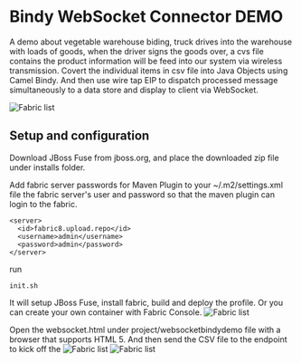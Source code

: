 Bindy WebSocket Connector DEMO
======================================================
A demo about vegetable warehouse biding, truck drives into the warehouse with loads of goods, when the driver signs the goods over, a cvs file contains the product information will be feed into our system via wireless transmission. Covert the individual items in csv file into Java Objects using Camel Bindy. 
And then use wire tap EIP to dispatch processed message simultaneously to a data store and display to client via WebSocket.

![Fabric list](https://raw.githubusercontent.com/weimeilin79/claim-cxf-cxfrs/master/doc/pic/demo.png?raw=true)

Setup and configuration
-----------------------

Download JBoss Fuse from jboss.org, and place the downloaded zip file under installs folder.

Add fabric server passwords for Maven Plugin to your ~/.m2/settings.xml file the fabric server's user and password so that the maven plugin can login to the fabric.

```
<server>
  <id>fabric8.upload.repo</id>
  <username>admin</username>
  <password>admin</password>
</server>
```
run 
```
init.sh
```

It will setup JBoss Fuse, install fabric, build and deploy the profile. 
Or you can create your own container with Fabric Console.
![Fabric list](https://raw.githubusercontent.com/weimeilin79/claim-cxf-cxfrs/master/doc/pic/02container-create.png?raw=true)

Open the websocket.html under project/websocketbindydemo file with a browser that supports HTML 5.
And then send the CSV file to the endpoint to kick off the 
![Fabric list](https://raw.githubusercontent.com/weimeilin79/claim-cxf-cxfrs/master/doc/pic/03send-csv.png?raw=true)
![Fabric list](https://raw.githubusercontent.com/weimeilin79/claim-cxf-cxfrs/master/doc/pic/04client.png?raw=true)



